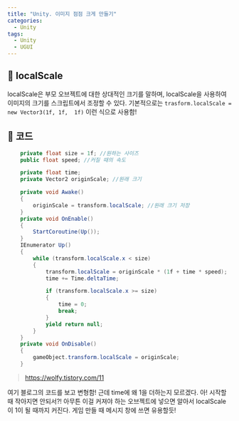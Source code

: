 ```yaml
---
title: "Unity. 이미지 점점 크게 만들기"
categories:
  - Unity
tags:
  - Unity
  - UGUI
---
```


## 🌟 localScale

localScale은 부모 오브젝트에 대한 상대적인 크기를 말하며, localScale을 사용하여 이미지의 크기를 스크립트에서 조정할 수 있다. 기본적으로는 `trasform.localScale = new Vector3(1f, 1f,  1f)` 이런 식으로 사용함!

## 🌟 코드

```c#
    private float size = 1f; //원하는 사이즈
    public float speed; //커질 때의 속도

    private float time;
    private Vector2 originScale; //원래 크기

    private void Awake()
    {
        originScale = transform.localScale; //원래 크기 저장
    }
    private void OnEnable()
    {
        StartCoroutine(Up());
    }
    IEnumerator Up()
    {
        while (transform.localScale.x < size)
        {
            transform.localScale = originScale * (1f + time * speed);
            time += Time.deltaTime;

            if (transform.localScale.x >= size)
            {
                time = 0;
                break;
            }
            yield return null;
        }
    }
    private void OnDisable()
    {
        gameObject.transform.localScale = originScale;
    }
```

> <https://wolfy.tistory.com/11>

여기 블로그의 코드를 보고 변형함! 근데 time에 왜 1을 더하는지 모르겠다.  아! 시작할 때 작아지면 안되서?! 아무튼 이걸 커져야 하는 오브젝트에 넣으면 알아서 localScale이 1이 될 때까지 커진다. 게임 만들 때 메시지 창에 쓰면 유용할듯!